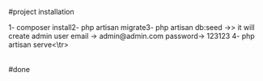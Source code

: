 #project installation <br>
<table>
    <tr>1- composer install</tr>
    <tr>2- php artisan migrate</tr>
    <tr>3- php artisan db:seed  </tr> ->> it will create admin user email -> admin@admin.com       password-> 123123
<tr>4- php artisan serve<\tr>
    <table>
#done
